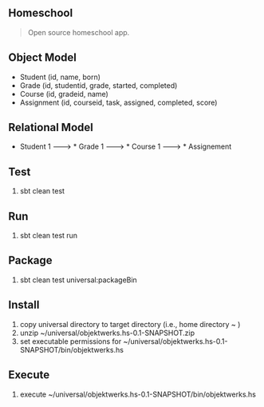 Homeschool
----------
>Open source homeschool app.

Object Model
------------
* Student (id, name, born)
* Grade (id, studentid, grade, started, completed)
* Course (id, gradeid, name)
* Assignment (id, courseid, task, assigned, completed, score)

Relational Model
----------------
* Student 1 ---> * Grade 1 ---> * Course 1 ---> * Assignement

Test
----
1. sbt clean test

Run
---
1. sbt clean test run

Package
-------
1. sbt clean test universal:packageBin

Install
-------
1. copy universal directory to target directory (i.e., home directory ~ )
2. unzip ~/universal/objektwerks.hs-0.1-SNAPSHOT.zip
3. set executable permissions for ~/universal/objektwerks.hs-0.1-SNAPSHOT/bin/objektwerks.hs

Execute
-------
1. execute ~/universal/objektwerks.hs-0.1-SNAPSHOT/bin/objektwerks.hs